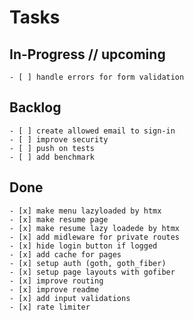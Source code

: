 # Tasks

## In-Progress // upcoming

    - [ ] handle errors for form validation

## Backlog

    - [ ] create allowed email to sign-in
    - [ ] improve security
    - [ ] push on tests
    - [ ] add benchmark

## Done

    - [x] make menu lazyloaded by htmx
    - [x] make resume page
    - [x] make resume lazy loadede by htmx
    - [x] add midleware for private routes
    - [x] hide login button if logged
    - [x] add cache for pages
    - [x] setup auth (goth, goth_fiber)
    - [x] setup page layouts with gofiber
    - [x] improve routing
    - [x] improve readme
    - [x] add input validations
    - [x] rate limiter
